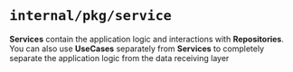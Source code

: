 # `internal/pkg/service`

**Services** contain the application logic and interactions with **Repositories**. You can also use **UseCases** separately from **Services** to completely separate the application logic from the data receiving layer